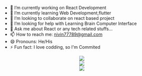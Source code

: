 

- 🔭 I’m currently working on React Development
- 🌱 I’m currently learning Web Development,flutter
- 👯 I’m looking to collaborate on react based project
- 🤔 I’m looking for help with Learning Brain Computer Interface
- 💬 Ask me about React or any tech related stuffs...
- 📫 How to reach me: nivin77789@gmail.com
- 😄 Pronouns: He/His
- ⚡ Fun fact: I love codding, so I'm Commited

<center>
<img src="https://github-readme-streak-stats.herokuapp.com/?user=nivin77789&theme=tokyonight_duo&date_format=M%20j%5B%2C%20Y%5D">
</center>
<center>
<img src="https://github-readme-stats.vercel.app/api?username=nivin77789&show_icons=true&title_color=C0C0C0&icon_color=800080&text_color=daf7dc&bg_color=0D1117">
</center>
<center>  
<img src="https://github-readme-stats.vercel.app/api/top-langs/?username=nivin77789&layout=compact&bg_color=0D1117">
</center>
